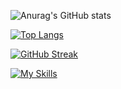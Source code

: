 ![Anurag's GitHub stats](https://github-readme-stats.vercel.app/api?username=northernteenwolf&theme=github_dark&show_icons=true)


[![Top Langs](https://github-readme-stats.vercel.app/api/top-langs/?username=northernteenwolf&langs_count=8)](https://github.com/anuraghazra/github-readme-stats)

[![GitHub Streak](https://github-readme-streak-stats.herokuapp.com/?user=northernteenwolf&theme=dark)](https://git.io/streak-stats)

[![My Skills](https://skillicons.dev/icons?i=androidstudio,java,kotlin,nodejs,cpp,firebase,gradle,xd,figma&theme=light)](https://skillicons.dev)
